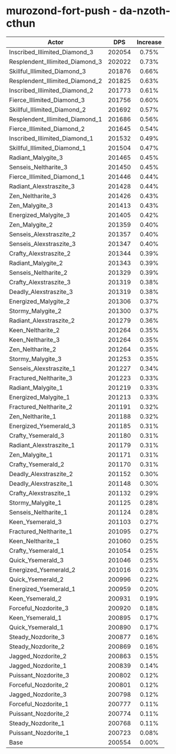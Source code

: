 # murozond-fort-push - da-nzoth-cthun
| Actor | DPS | Increase |
|---|:---:|:---:|
|Inscribed_Illimited_Diamond_3|202054|0.75%|
|Resplendent_Illimited_Diamond_3|202022|0.73%|
|Skillful_Illimited_Diamond_3|201876|0.66%|
|Resplendent_Illimited_Diamond_2|201825|0.63%|
|Inscribed_Illimited_Diamond_2|201773|0.61%|
|Fierce_Illimited_Diamond_3|201756|0.60%|
|Skillful_Illimited_Diamond_2|201692|0.57%|
|Resplendent_Illimited_Diamond_1|201686|0.56%|
|Fierce_Illimited_Diamond_2|201645|0.54%|
|Inscribed_Illimited_Diamond_1|201532|0.49%|
|Skillful_Illimited_Diamond_1|201504|0.47%|
|Radiant_Malygite_3|201465|0.45%|
|Senseis_Neltharite_3|201450|0.45%|
|Fierce_Illimited_Diamond_1|201446|0.44%|
|Radiant_Alexstraszite_3|201428|0.44%|
|Zen_Neltharite_3|201426|0.43%|
|Zen_Malygite_3|201413|0.43%|
|Energized_Malygite_3|201405|0.42%|
|Zen_Malygite_2|201359|0.40%|
|Senseis_Alexstraszite_2|201357|0.40%|
|Senseis_Alexstraszite_3|201347|0.40%|
|Crafty_Alexstraszite_2|201344|0.39%|
|Radiant_Malygite_2|201343|0.39%|
|Senseis_Neltharite_2|201329|0.39%|
|Crafty_Alexstraszite_3|201319|0.38%|
|Deadly_Alexstraszite_3|201319|0.38%|
|Energized_Malygite_2|201306|0.37%|
|Stormy_Malygite_2|201300|0.37%|
|Radiant_Alexstraszite_2|201279|0.36%|
|Keen_Neltharite_2|201264|0.35%|
|Keen_Neltharite_3|201264|0.35%|
|Zen_Neltharite_2|201264|0.35%|
|Stormy_Malygite_3|201253|0.35%|
|Senseis_Alexstraszite_1|201227|0.34%|
|Fractured_Neltharite_3|201223|0.33%|
|Radiant_Malygite_1|201219|0.33%|
|Energized_Malygite_1|201213|0.33%|
|Fractured_Neltharite_2|201191|0.32%|
|Zen_Neltharite_1|201188|0.32%|
|Energized_Ysemerald_3|201185|0.31%|
|Crafty_Ysemerald_3|201180|0.31%|
|Radiant_Alexstraszite_1|201179|0.31%|
|Zen_Malygite_1|201171|0.31%|
|Crafty_Ysemerald_2|201170|0.31%|
|Deadly_Alexstraszite_2|201152|0.30%|
|Deadly_Alexstraszite_1|201148|0.30%|
|Crafty_Alexstraszite_1|201132|0.29%|
|Stormy_Malygite_1|201125|0.28%|
|Senseis_Neltharite_1|201124|0.28%|
|Keen_Ysemerald_3|201103|0.27%|
|Fractured_Neltharite_1|201095|0.27%|
|Keen_Neltharite_1|201060|0.25%|
|Crafty_Ysemerald_1|201054|0.25%|
|Quick_Ysemerald_3|201046|0.25%|
|Energized_Ysemerald_2|201016|0.23%|
|Quick_Ysemerald_2|200996|0.22%|
|Energized_Ysemerald_1|200959|0.20%|
|Keen_Ysemerald_2|200931|0.19%|
|Forceful_Nozdorite_3|200920|0.18%|
|Keen_Ysemerald_1|200895|0.17%|
|Quick_Ysemerald_1|200890|0.17%|
|Steady_Nozdorite_3|200877|0.16%|
|Steady_Nozdorite_2|200869|0.16%|
|Jagged_Nozdorite_2|200863|0.15%|
|Jagged_Nozdorite_1|200839|0.14%|
|Puissant_Nozdorite_3|200802|0.12%|
|Forceful_Nozdorite_2|200801|0.12%|
|Jagged_Nozdorite_3|200798|0.12%|
|Forceful_Nozdorite_1|200777|0.11%|
|Puissant_Nozdorite_2|200774|0.11%|
|Steady_Nozdorite_1|200768|0.11%|
|Puissant_Nozdorite_1|200723|0.08%|
|Base|200554|0.00%|
